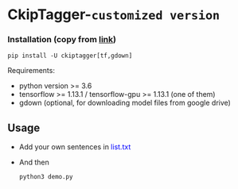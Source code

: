 # CkipTagger-`customized version`

### Installation (copy from [link](https://github.com/ckiplab/ckiptagger))

```
pip install -U ckiptagger[tf,gdown]
```

Requirements:
- python version >= 3.6
- tensorflow >= 1.13.1 / tensorflow-gpu >= 1.13.1 (one of them)
- gdown (optional, for downloading model files from google drive)

## Usage

+ Add your own sentences in <span style="color:blue">list.txt</span>
+ And then

    ```python
    python3 demo.py
    ```
